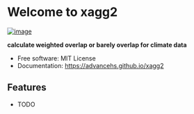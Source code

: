 # Welcome to xagg2


[![image](https://img.shields.io/pypi/v/xagg2.svg)](https://pypi.python.org/pypi/xagg2)


**calculate weighted overlap or barely overlap for climate data**


-   Free software: MIT License
-   Documentation: <https://advancehs.github.io/xagg2>
    

## Features

-   TODO
